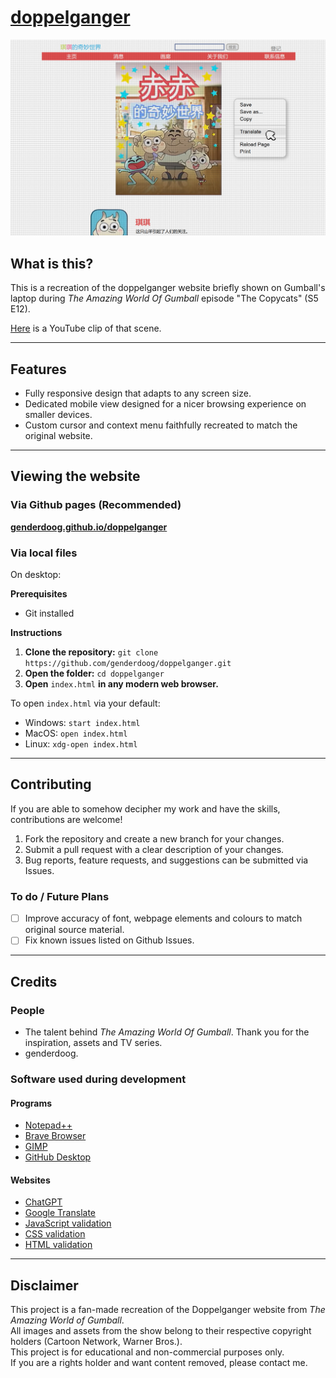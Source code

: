 # [doppelganger](https://github.com/genderdoog/doppelganger)

![Website Screenshot](./assets/readme.md/screenshot1.png)

## What is this?
This is a recreation of the doppelganger website briefly shown on Gumball's laptop during *The Amazing World Of Gumball* episode "The Copycats" (S5 E12).

[Here](https://www.youtube.com/watch?v=uLxBYzEjeZA&t=13s) is a YouTube clip of that scene. 

***

## Features
- Fully responsive design that adapts to any screen size.
- Dedicated mobile view designed for a nicer browsing experience on smaller devices.
- Custom cursor and context menu faithfully recreated to match the original website.

***

## Viewing the website

### Via Github pages (Recommended)
**[genderdoog.github.io/doppelganger](https://genderdoog.github.io/doppelganger/)**

### Via local files
On desktop:

**Prerequisites**
- Git installed

**Instructions**
1. **Clone the repository:** `git clone https://github.com/genderdoog/doppelganger.git`
2. **Open the folder:** `cd doppelganger`
3. **Open** `index.html` **in any modern web browser.**

To open `index.html` via your default:

- Windows: `start index.html`
- MacOS: `open index.html`
- Linux: `xdg-open index.html`

***

## Contributing

If you are able to somehow decipher my work and have the skills, contributions are welcome!

1. Fork the repository and create a new branch for your changes.
2. Submit a pull request with a clear description of your changes.
3. Bug reports, feature requests, and suggestions can be submitted via Issues.

### To do / Future Plans
- [ ] Improve accuracy of font, webpage elements and colours to match original source material.
- [ ] Fix known issues listed on Github Issues.

***

## Credits

### People
- The talent behind *The Amazing World Of Gumball*. Thank you for the inspiration, assets and TV series. 
- genderdoog.

### Software used during development

#### Programs
- [Notepad++](https://notepad-plus-plus.org/)
- [Brave Browser](https://brave.com/)
- [GIMP](https://www.gimp.org/)
- [GitHub Desktop](https://github.com/apps/desktop)

#### Websites
- [ChatGPT](https://chatgpt.com/)
- [Google Translate](https://translate.google.com/)
- [JavaScript validation](https://jshint.com/)
- [CSS validation](https://jigsaw.w3.org/css-validator/)
- [HTML validation](https://validator.w3.org/)

***

## Disclaimer  
This project is a fan-made recreation of the Doppelganger website from *The Amazing World of Gumball*.  
All images and assets from the show belong to their respective copyright holders (Cartoon Network, Warner Bros.).  
This project is for educational and non-commercial purposes only.  
If you are a rights holder and want content removed, please contact me.